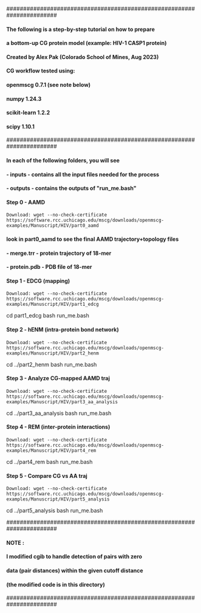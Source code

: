 #######################################################################
#### The following is a step-by-step tutorial on how to prepare
#### a bottom-up CG protein model (example: HIV-1 CASP1 protein)
#### Created by Alex Pak (Colorado School of Mines, Aug 2023)

#### CG workflow tested using:
#### openmscg 0.7.1 (see note below)
#### numpy 1.24.3
#### scikit-learn 1.2.2
#### scipy 1.10.1
#######################################################################

#### In each of the following folders, you will see
#### - inputs - contains all the input files needed for the process
#### - outputs - contains the outputs of "run_me.bash" 

#### Step 0 - AAMD #### 
````
Download: wget --no-check-certificate https://software.rcc.uchicago.edu/mscg/downloads/openmscg-examples/Manuscript/HIV/part0_aamd
````
#### look in part0_aamd to see the final AAMD trajectory+topology files
#### - merge.trr - protein trajectory of 18-mer
#### - protein.pdb - PDB file of 18-mer

#### Step 1 - EDCG (mapping) ####
````
Download: wget --no-check-certificate https://software.rcc.uchicago.edu/mscg/downloads/openmscg-examples/Manuscript/HIV/part1_edcg
````
cd part1_edcg
bash run_me.bash

#### Step 2 - hENM (intra-protein bond network) ####
````
Download: wget --no-check-certificate https://software.rcc.uchicago.edu/mscg/downloads/openmscg-examples/Manuscript/HIV/part2_henm
````
cd ../part2_henm
bash run_me.bash

#### Step 3 - Analyze CG-mapped AAMD traj ####
````
Download: wget --no-check-certificate https://software.rcc.uchicago.edu/mscg/downloads/openmscg-examples/Manuscript/HIV/part3_aa_analysis
````
cd ../part3_aa_analysis
bash run_me.bash

#### Step 4 - REM (inter-protein interactions) ####
````
Download: wget --no-check-certificate https://software.rcc.uchicago.edu/mscg/downloads/openmscg-examples/Manuscript/HIV/part4_rem
````
cd ../part4_rem
bash run_me.bash

#### Step 5 - Compare CG vs AA traj ####
````
Download: wget --no-check-certificate https://software.rcc.uchicago.edu/mscg/downloads/openmscg-examples/Manuscript/HIV/part5_analysis
````
cd ../part5_analysis
bash run_me.bash

#######################################################################
#### NOTE :
#### I modified cgib to handle detection of pairs with zero
#### data (pair distances) within the given cutoff distance
#### (the modified code is in this directory)
#######################################################################
